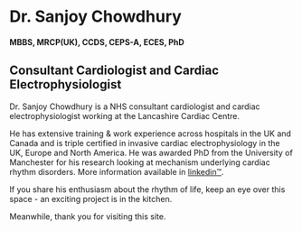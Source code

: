 # Dr. Sanjoy Chowdhury 
#### MBBS, MRCP(UK), CCDS, CEPS-A, ECES, PhD
## Consultant Cardiologist and Cardiac Electrophysiologist



Dr. Sanjoy Chowdhury is a NHS consultant cardiologist and cardiac electrophysiologist working at the Lancashire Cardiac Centre.

He has extensive training & work experience across hospitals in the UK and Canada and is triple certified in invasive cardiac electrophysiology in the UK, Europe and North America. 
He was awarded PhD from the University of Manchester for his research looking at mechanism underlying cardiac rhythm disorders.
More information available in [linkedin™](https://www.linkedin.com/in/sanjoykumar/).

If you share his enthusiasm about the rhythm of life, keep an eye over this space - an exciting project is in the kitchen.

Meanwhile, thank you for visiting this site. 
